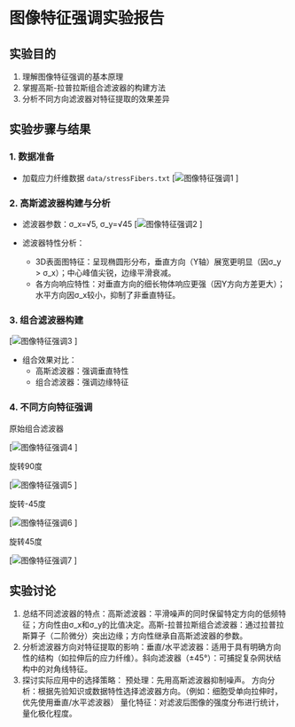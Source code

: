 # 图像特征强调实验报告

## 实验目的
1. 理解图像特征强调的基本原理
2. 掌握高斯-拉普拉斯组合滤波器的构建方法
3. 分析不同方向滤波器对特征提取的效果差异
## 实验步骤与结果
### 1. 数据准备
- 加载应力纤维数据 `data/stressFibers.txt`
[![图像特征强调1](https://github.com/user-attachments/assets/a46dd6d2-8b5e-445e-939f-f05151cc9826)
]
 
### 2. 高斯滤波器构建与分析
- 滤波器参数：σ_x=√5, σ_y=√45
[![图像特征强调2](https://github.com/user-attachments/assets/90e7ae00-16f6-4278-b8a0-a05596a3bb1b)
]

- 滤波器特性分析：
  - 3D表面图特征：呈现椭圆形分布，垂直方向（Y轴）展宽更明显（因σ_y > σ_x）；中心峰值尖锐，边缘平滑衰减。
  - 各方向响应特性：对垂直方向的细长物体响应更强（因Y方向方差更大）；水平方向因σ_x较小，抑制了非垂直特征。
### 3. 组合滤波器构建
[![图像特征强调3](https://github.com/user-attachments/assets/599f5212-87cd-4ff2-b179-831101b9f430)
]
- 组合效果对比：
  - 高斯滤波器：强调垂直特性
  - 组合滤波器：强调边缘特征

### 4. 不同方向特征强调 

原始组合滤波器

[![图像特征强调4](https://github.com/user-attachments/assets/1437762c-b198-4ab9-b279-daf42d22f5da)
]

旋转90度

[![图像特征强调5](https://github.com/user-attachments/assets/7feafa1e-9fa0-4241-88b6-91da184f35c4)
]

旋转-45度

[![图像特征强调6](https://github.com/user-attachments/assets/306b659a-448e-4bd8-bb44-09b90751ab6c)
]

旋转45度

[![图像特征强调7](https://github.com/user-attachments/assets/4bc44dd8-36be-4cfc-b640-fdbea0645204)
]

## 实验讨论
1. 总结不同滤波器的特点：高斯滤波器：平滑噪声的同时保留特定方向的低频特征；方向性由σ_x和σ_y的比值决定。高斯-拉普拉斯组合滤波器：通过拉普拉斯算子（二阶微分）突出边缘；方向性继承自高斯滤波器的参数。
2. 分析滤波器方向对特征提取的影响：垂直/水平滤波器：适用于具有明确方向性的结构（如拉伸后的应力纤维）。斜向滤波器（±45°）：可捕捉复杂网状结构中的对角线特征。
3. 探讨实际应用中的选择策略：
   预处理：先用高斯滤波器抑制噪声。
   方向分析：根据先验知识或数据特性选择滤波器方向。（例如：细胞受单向拉伸时，优先使用垂直/水平滤波器）
   量化特征：对滤波后图像的强度分布进行统计，量化极化程度。
